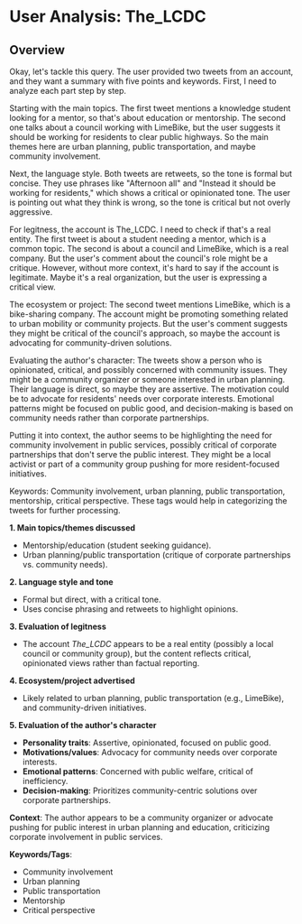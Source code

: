 # User Analysis: The_LCDC

## Overview

<think>
Okay, let's tackle this query. The user provided two tweets from an account, and they want a summary with five points and keywords. First, I need to analyze each part step by step.

Starting with the main topics. The first tweet mentions a knowledge student looking for a mentor, so that's about education or mentorship. The second one talks about a council working with LimeBike, but the user suggests it should be working for residents to clear public highways. So the main themes here are urban planning, public transportation, and maybe community involvement.

Next, the language style. Both tweets are retweets, so the tone is formal but concise. They use phrases like "Afternoon all" and "Instead it should be working for residents," which shows a critical or opinionated tone. The user is pointing out what they think is wrong, so the tone is critical but not overly aggressive.

For legitness, the account is The_LCDC. I need to check if that's a real entity. The first tweet is about a student needing a mentor, which is a common topic. The second is about a council and LimeBike, which is a real company. But the user's comment about the council's role might be a critique. However, without more context, it's hard to say if the account is legitimate. Maybe it's a real organization, but the user is expressing a critical view.

The ecosystem or project: The second tweet mentions LimeBike, which is a bike-sharing company. The account might be promoting something related to urban mobility or community projects. But the user's comment suggests they might be critical of the council's approach, so maybe the account is advocating for community-driven solutions.

Evaluating the author's character: The tweets show a person who is opinionated, critical, and possibly concerned with community issues. They might be a community organizer or someone interested in urban planning. Their language is direct, so maybe they are assertive. The motivation could be to advocate for residents' needs over corporate interests. Emotional patterns might be focused on public good, and decision-making is based on community needs rather than corporate partnerships.

Putting it into context, the author seems to be highlighting the need for community involvement in public services, possibly critical of corporate partnerships that don't serve the public interest. They might be a local activist or part of a community group pushing for more resident-focused initiatives.

Keywords: Community involvement, urban planning, public transportation, mentorship, critical perspective. These tags would help in categorizing the tweets for further processing.
</think>

**1. Main topics/themes discussed**  
- Mentorship/education (student seeking guidance).  
- Urban planning/public transportation (critique of corporate partnerships vs. community needs).  

**2. Language style and tone**  
- Formal but direct, with a critical tone.  
- Uses concise phrasing and retweets to highlight opinions.  

**3. Evaluation of legitness**  
- The account *The_LCDC* appears to be a real entity (possibly a local council or community group), but the content reflects critical, opinionated views rather than factual reporting.  

**4. Ecosystem/project advertised**  
- Likely related to urban planning, public transportation (e.g., LimeBike), and community-driven initiatives.  

**5. Evaluation of the author's character**  
- **Personality traits**: Assertive, opinionated, focused on public good.  
- **Motivations/values**: Advocacy for community needs over corporate interests.  
- **Emotional patterns**: Concerned with public welfare, critical of inefficiency.  
- **Decision-making**: Prioritizes community-centric solutions over corporate partnerships.  

**Context**: The author appears to be a community organizer or advocate pushing for public interest in urban planning and education, criticizing corporate involvement in public services.  

**Keywords/Tags**:  
- Community involvement  
- Urban planning  
- Public transportation  
- Mentorship  
- Critical perspective